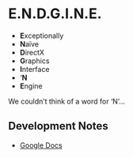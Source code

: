 # E.N.D.G.I.N.E.

- **E**xceptionally
- **N**aïve
- **D**irectX
- **G**raphics
- **I**nterface
- ‘**N**
- **E**ngine

We couldn’t think of a word for ‘N’...

## Development Notes
- [Google Docs](https://docs.google.com/document/d/1mjDI2Pj0p2X8Gn65ubdQ2epgm3RwLjNT5LUNZzIA2Cw/edit?usp=sharing)
